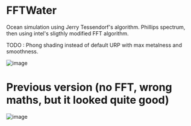 # FFTWater

Ocean simulation using Jerry Tessendorf's algorithm. Phillips spectrum, then using intel's sligthly modified FFT algorithm.

TODO : Phong shading instead of default URP with max metalness and smoothness.

![image](https://github.com/user-attachments/assets/32d0f6d2-e6c0-4632-ab18-125a30f4faaf)

# Previous version (no FFT, wrong maths, but it looked quite good)

![image](https://github.com/tlegoc/FFTWater/assets/21106616/e0e769a3-eb08-44ec-8c5c-738b4fac2159)

